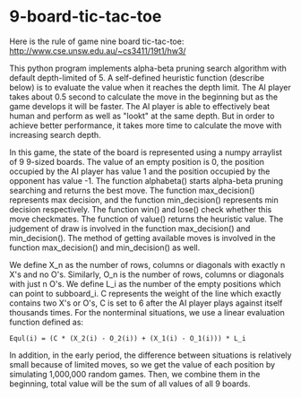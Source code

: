 # 9-board-tic-tac-toe
Here is the rule of game nine board tic-tac-toe:
http://www.cse.unsw.edu.au/~cs3411/19t1/hw3/

This python program implements alpha-beta pruning search algorithm with default depth-limited of 5. A self-defined heuristic
function (describe below) is to evaluate the value when it reaches the depth limit. The AI player takes about 0.5 second to
calculate the move in the beginning but as the game develops it will be faster. The AI player is able to effectively
beat human and perform as well as "lookt" at the same depth. But in order to achieve better performance, it takes more
time to calculate the move with increasing search depth.

In this game, the state of the board is represented using a numpy arraylist of 9 9-sized boards. The value of an empty
position is 0, the position occupied by the AI player has value 1 and the position occupied by the opponent has value -1.
The function alphabeta() starts alpha-beta pruning searching and returns the best move. The function max_decision() represents
max decision, and the function min_decision() represents min decision respectively. The function win() and lose() check
whether this move checkmates. The function of value() returns the heuristic value. The judgement of draw is involved
in the function max_decision() and min_decision(). The method of getting available moves is involved in the function
max_decision() and min_decision() as well.

We define X_n as the number of rows, columns or diagonals with exactly n X's and no O's. Similarly, O_n is the number of rows,
columns or diagonals with just n O's. We define L_i as the number of the empty positions which can point to subboard_i.
C represents the weight of the line which exactly contains two X's or O's, C is set to 6 after the AI player plays against
itself thousands times. For the nonterminal situations, we use a linear evaluation function defined as:

`Equl(i) = (C * (X_2(i) - O_2(i)) + (X_1(i) - O_1(i))) * L_i`

In addition, in the early period, the difference between situations is relatively small because of limited moves, so we get
the value of each position by simulating 1,000,000 random games. Then, we combine them in the beginning, total value will
be the sum of all values of all 9 boards.
